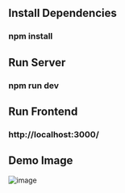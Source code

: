 ## Install Dependencies

### npm install 


## Run Server 

### npm run dev


## Run Frontend 

### http://localhost:3000/


## Demo Image 

![image](https://github.com/user-attachments/assets/02222a43-d81d-4c59-bcc7-a71296514e97)
